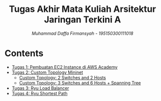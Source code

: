 <div align="center">
    <h1>Tugas Akhir Mata Kuliah Arsitektur Jaringan Terkini A</h1>
    <i>Muhammad Daffa Firmansyah - 195150300111018</i>
</div>

# Contents

- [Tugas 1: Pembuatan EC2 Instance di AWS Academy](https://github.com/daptong/arsitektur-jaringan-terkini/tree/main/Tugas%201)
- [Tugas 2: Custom Topology Mininet](https://github.com/daptong/arsitektur-jaringan-terkini/tree/main/Tugas%202)
  - [Custom Topology: 2 Switches and 2 Hosts](https://github.com/daptong/arsitektur-jaringan-terkini/tree/main/Tugas%202/custom-topo-2sw-2host)
  - [Custom Topology: 3 Switches and 6 Hosts + Spanning Tree](https://github.com/daptong/arsitektur-jaringan-terkini/tree/main/Tugas%202/custom-topo-3sw-6host)
- [Tugas 3: Ryu Load Balancer](https://github.com/daptong/arsitektur-jaringan-terkini/tree/main/Tugas%203)
- [Tugas 4: Ryu Shortest Path](https://github.com/daptong/arsitektur-jaringan-terkini/tree/main/Tugas%204)
